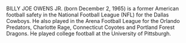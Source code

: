 BILLY JOE OWENS JR. (born December 2, 1965) is a former American football safety in the National Football League (NFL) for the Dallas Cowboys. He also played in the Arena Football League for the Orlando Predators, Charlotte Rage, Connecticut Coyotes and Portland Forest Dragons. He played college football at the University of Pittsburgh.
